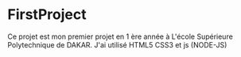 # FirstProject
Ce projet est mon premier projet en 1 ère année à L'école Supérieure Polytechnique de DAKAR.
J'ai utilisé HTML5 CSS3 et js (NODE-JS)
